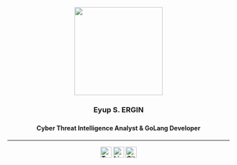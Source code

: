 <p align="center">
  <a href="https://eyupergin.com"><img align="center" height="200" src="https://github.com/EyupErgin/EyupErgin/blob/main/img/imemojim2.png" /></a>  
  <h3 align="center"> Eyup S. ERGIN <h3>
  <h4 align="center"> Cyber Threat Intelligence Analyst & GoLang Developer <h4>
<p>

---

<p align="center">
    <a href="https://twitter.com/ErginDev" target="_blank"><img height="25" src="https://seeklogo.com/images/T/twitter-icon-circle-black-logo-35827D553B-seeklogo.com.png" alt="Twitter : @ErginDev"></a>
    <a href="https://www.linkedin.com/in/eyupergin/" target="_blank"><img height="25" src="https://seeklogo.com/images/L/linkedin-icon-logo-32AA14A009-seeklogo.com.png" alt="Linkedin : @ErginDev"></a>
    <a href="https://github.com/ErginDev" target="_blank"><img height="25" src="https://seeklogo.com/images/G/github-logo-7880D80B8D-seeklogo.com.png" alt="Github : @ErginDev"></a>
